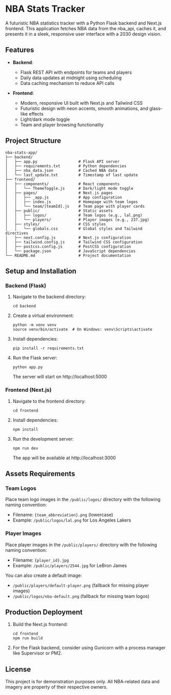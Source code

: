 # NBA Stats Tracker

A futuristic NBA statistics tracker with a Python Flask backend and Next.js frontend. This application fetches NBA data from the nba_api, caches it, and presents it in a sleek, responsive user interface with a 2030 design vision.

## Features

- **Backend**:
  - Flask REST API with endpoints for teams and players
  - Daily data updates at midnight using scheduling
  - Data caching mechanism to reduce API calls
  
- **Frontend**:
  - Modern, responsive UI built with Next.js and Tailwind CSS
  - Futuristic design with neon accents, smooth animations, and glass-like effects
  - Light/dark mode toggle
  - Team and player browsing functionality

## Project Structure

```
nba-stats-app/
├── backend/
│   ├── app.py                  # Flask API server
│   ├── requirements.txt        # Python dependencies
│   ├── nba_data.json           # Cached NBA data
│   └── last_update.txt         # Timestamp of last update
├── frontend/
│   ├── components/             # React components
│   │   └── ThemeToggle.js      # Dark/light mode toggle
│   ├── pages/                  # Next.js pages
│   │   ├── _app.js             # App configuration
│   │   ├── index.js            # Homepage with team logos
│   │   └── team/[teamId].js    # Team page with player cards
│   ├── public/                 # Static assets
│   │   ├── logos/              # Team logos (e.g., lal.png)
│   │   └── players/            # Player images (e.g., 237.jpg)
│   ├── styles/                 # CSS styles
│   │   └── globals.css         # Global styles and Tailwind directives
│   ├── next.config.js          # Next.js configuration
│   ├── tailwind.config.js      # Tailwind CSS configuration
│   ├── postcss.config.js       # PostCSS configuration
│   └── package.json            # JavaScript dependencies
└── README.md                   # Project documentation
```

## Setup and Installation

### Backend (Flask)

1. Navigate to the backend directory:
   ```
   cd backend
   ```

2. Create a virtual environment:
   ```
   python -m venv venv
   source venv/bin/activate  # On Windows: venv\Scripts\activate
   ```

3. Install dependencies:
   ```
   pip install -r requirements.txt
   ```

4. Run the Flask server:
   ```
   python app.py
   ```
   The server will start on http://localhost:5000

### Frontend (Next.js)

1. Navigate to the frontend directory:
   ```
   cd frontend
   ```

2. Install dependencies:
   ```
   npm install
   ```

3. Run the development server:
   ```
   npm run dev
   ```
   The app will be available at http://localhost:3000

## Assets Requirements

### Team Logos
Place team logo images in the `/public/logos/` directory with the following naming convention:
- Filename: `{team_abbreviation}.png` (lowercase)
- Example: `/public/logos/lal.png` for Los Angeles Lakers

### Player Images
Place player images in the `/public/players/` directory with the following naming convention:
- Filename: `{player_id}.jpg`
- Example: `/public/players/2544.jpg` for LeBron James

You can also create a default image:
- `/public/players/default-player.png` (fallback for missing player images)
- `/public/logos/nba-default.png` (fallback for missing team logos)

## Production Deployment

1. Build the Next.js frontend:
   ```
   cd frontend
   npm run build
   ```

2. For the Flask backend, consider using Gunicorn with a process manager like Supervisor or PM2.

## License

This project is for demonstration purposes only. All NBA-related data and imagery are property of their respective owners. 
